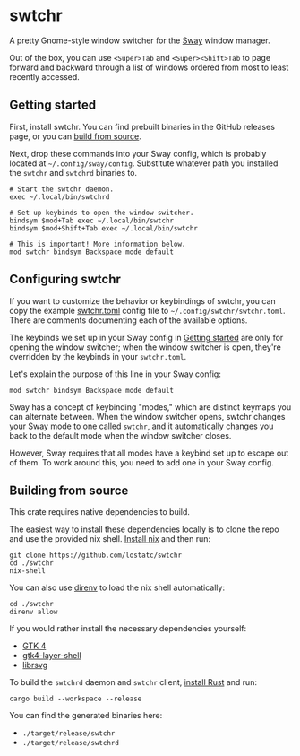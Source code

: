 # swtchr

A pretty Gnome-style window switcher for the [Sway](https://swaywm.org/) window
manager.

Out of the box, you can use `<Super>Tab` and `<Super><Shift>Tab` to page
forward and backward through a list of windows ordered from most to least
recently accessed.

## Getting started

First, install swtchr. You can find prebuilt binaries in the GitHub releases
page, or you can [build from source](#build-from-source).

Next, drop these commands into your Sway config, which is probably located at
`~/.config/sway/config`. Substitute whatever path you installed the `swtchr`
and `swtchrd` binaries to.

```
# Start the swtchr daemon.
exec ~/.local/bin/swtchrd

# Set up keybinds to open the window switcher.
bindsym $mod+Tab exec ~/.local/bin/swtchr
bindsym $mod+Shift+Tab exec ~/.local/bin/swtchr

# This is important! More information below.
mod swtchr bindsym Backspace mode default
```

## Configuring swtchr

If you want to customize the behavior or keybindings of swtchr, you can copy
the example [swtchr.toml](./swtchr.toml) config file to
`~/.config/swtchr/swtchr.toml`. There are comments documenting each of the
available options.

The keybinds we set up in your Sway config in [Getting
started](#getting-started) are only for opening the window switcher; when the
window switcher is open, they're overridden by the keybinds in your
`swtchr.toml`.

Let's explain the purpose of this line in your Sway config:

```
mod swtchr bindsym Backspace mode default
```

Sway has a concept of keybinding "modes," which are distinct keymaps you can
alternate between. When the window switcher opens, swtchr changes your Sway
mode to one called `swtchr`, and it automatically changes you back to the
default mode when the window switcher closes.

However, Sway requires that all modes have a keybind set up to escape out of
them. To work around this, you need to add one in your Sway config.

## Building from source

This crate requires native dependencies to build.

The easiest way to install these dependencies locally is to clone the repo and
use the provided nix shell. [Install nix](https://nixos.org/download) and then
run:

```shell
git clone https://github.com/lostatc/swtchr
cd ./swtchr
nix-shell
```

You can also use [direnv](https://direnv.net) to load the nix shell
automatically:

```shell
cd ./swtchr
direnv allow
```

If you would rather install the necessary dependencies yourself:

- [GTK 4](https://gtk-rs.org/gtk4-rs/stable/latest/book/installation_linux.html)
- [gtk4-layer-shell](https://github.com/wmww/gtk4-layer-shell?tab=readme-ov-file#distro-packages)
- [librsvg](https://gitlab.gnome.org/GNOME/librsvg)

To build the `swtchrd` daemon and `swtchr` client, [install
Rust](https://www.rust-lang.org/tools/install) and run:

```shell
cargo build --workspace --release
```

You can find the generated binaries here:

- `./target/release/swtchr`
- `./target/release/swtchrd`
